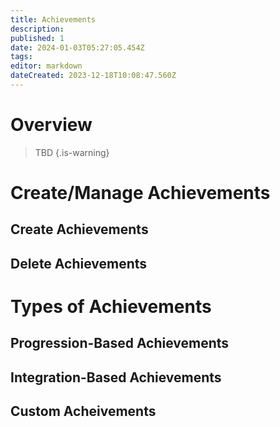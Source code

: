 ```yaml
---
title: Achievements
description: 
published: 1
date: 2024-01-03T05:27:05.454Z
tags: 
editor: markdown
dateCreated: 2023-12-18T10:08:47.560Z
---
```


# Overview
> TBD
{.is-warning}

# Create/Manage Achievements
## Create Achievements
## Delete Achievements

# Types of Achievements
## Progression-Based Achievements
## Integration-Based Achievements
## Custom Acheivements